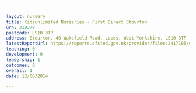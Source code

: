 ```yaml
---

layout: nursery
title: Kidsunlimited Nurseries - First Direct Stourton
urn: 319379
postcode: LS10 3TP
address: Stourton, 40 Wakefield Road, Leeds, West Yorkshire, LS10 3TP
latestReportUrl: https://reports.ofsted.gov.uk/provider/files/2417105/urn/319379.pdf
teaching: 0
development: 0
leadership: 1
outcomes: 0
overall: 1
date: 12/08/2014

---
```

